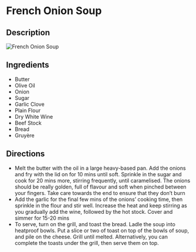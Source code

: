 # French Onion Soup

## Description
![French Onion Soup](https://www.themealdb.com/images/media/meals/xvrrux1511783685.jpg "French Onion Soup")

## Ingredients
- Butter
- Olive Oil
- Onion
- Sugar
- Garlic Clove
- Plain Flour
- Dry White Wine
- Beef Stock
- Bread
- Gruyère

## Directions
- Melt the butter with the oil in a large heavy-based pan. Add the onions and fry with the lid on for 10 mins until soft. Sprinkle in the sugar and cook for 20 mins more, stirring frequently, until caramelised. The onions should be really golden, full of flavour and soft when pinched between your fingers. Take care towards the end to ensure that they don’t burn
- Add the garlic for the final few mins of the onions’ cooking time, then sprinkle in the flour and stir well. Increase the heat and keep stirring as you gradually add the wine, followed by the hot stock. Cover and simmer for 15-20 mins
- To serve, turn on the grill, and toast the bread. Ladle the soup into heatproof bowls. Put a slice or two of toast on top of the bowls of soup, and pile on the cheese. Grill until melted. Alternatively, you can complete the toasts under the grill, then serve them on top.
